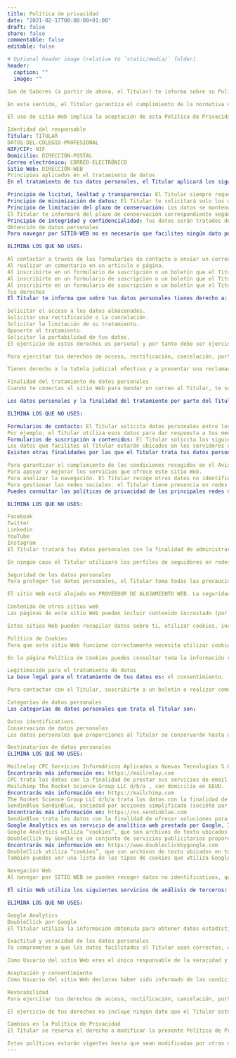 ```yaml
---
title: Política de privacidad
date: "2021-02-17T00:00:00+01:00"
draft: false
share: false
commentable: false
editable: false

# Optional header image (relative to `static/media/` folder).
header:
  caption: ""
  image: ""

Son de Sabores (a partir de ahora, el Titular) te informa sobre su Política de Privacidad respecto del tratamiento y protección de los datos de carácter personal de los usuarios y clientes que puedan ser recabados por la navegación o contratación de servicios a través del sitio Web DIRECCIÓN-WEB.

En este sentido, el Titular garantiza el cumplimiento de la normativa vigente en materia de protección de datos personales, reflejada en la Ley Orgánica 3/2018, de 5 de diciembre, de Protección de Datos Personales y de Garantía de Derechos Digitales (LOPD GDD). Cumple también con el Reglamento (UE) 2016/679 del Parlamento Europeo y del Consejo de 27 de abril de 2016 relativo a la protección de las personas físicas (RGPD).

El uso de sitio Web implica la aceptación de esta Política de Privacidad así como las condiciones incluidas en el Aviso Legal.

Identidad del responsable
Titular: TITULAR
DATOS-DEL-COLEGIO-PROFESIONAL
NIF/CIF: NIF
Domicilio: DIRECCIÓN-POSTAL
Correo electrónico: CORREO-ELECTRÓNICO
Sitio Web: DIRECCIÓN-WEB
Principios aplicados en el tratamiento de datos
En el tratamiento de tus datos personales, el Titular aplicará los siguientes principios que se ajustan a las exigencias del nuevo reglamento europeo de protección de datos:

Principio de licitud, lealtad y transparencia: El Titular siempre requerirá el consentimiento para el tratamiento de tus datos personales que puede ser para uno o varios fines específicos sobre los que te informará previamente con absoluta transparencia.
Principio de minimización de datos: El Titular te solicitará solo los datos estrictamente necesarios para el fin o los fines que los solicita.
Principio de limitación del plazo de conservación: Los datos se mantendrán durante el tiempo estrictamente necesario para el fin o los fines del tratamiento.
El Titular te informará del plazo de conservación correspondiente según la finalidad. En el caso de suscripciones, el Titular revisará periódicamente las listas y eliminará aquellos registros inactivos durante un tiempo considerable.
Principio de integridad y confidencialidad: Tus datos serán tratados de tal manera que su seguridad, confidencialidad e integridad esté garantizada. Debes saber que el Titular toma las precauciones necesarias para evitar el acceso no autorizado o uso indebido de los datos de sus usuarios por parte de terceros.
Obtención de datos personales
Para navegar por SITIO-WEB no es necesario que facilites ningún dato personal. Los casos en los que sí proporcionas tus datos personales son los siguientes:

ELIMINA LOS QUE NO USES:

Al contactar a través de los formularios de contacto o enviar un correo electrónico.
Al realizar un comentario en un artículo o página.
Al inscribirte en un formulario de suscripción o un boletín que el Titular gestiona con MailChimp.
Al inscribirte en un formulario de suscripción o un boletín que el Titular gestiona con MailRelay.
Al inscribirte en un formulario de suscripción o un boletín que el Titular gestiona con SendinBlue.
Tus derechos
El Titular te informa que sobre tus datos personales tienes derecho a:

Solicitar el acceso a los datos almacenados.
Solicitar una rectificación o la cancelación.
Solicitar la limitación de su tratamiento.
Oponerte al tratamiento.
Solicitar la portabilidad de tus datos.
El ejercicio de estos derechos es personal y por tanto debe ser ejercido directamente por el interesado, solicitándolo directamente al Titular, lo que significa que cualquier cliente, suscriptor o colaborador que haya facilitado sus datos en algún momento puede dirigirse al Titular y pedir información sobre los datos que tiene almacenados y cómo los ha obtenido, solicitar la rectificación de los mismos, solicitar la portabilidad de sus datos personales, oponerse al tratamiento, limitar su uso o solicitar la cancelación de esos datos en los ficheros del Titular.

Para ejercitar tus derechos de acceso, rectificación, cancelación, portabilidad y oposición tienes que enviar un correo electrónico a CORREO ELECTRÓNICO junto con la prueba válida en derecho como una fotocopia del D.N.I. o equivalente.

Tienes derecho a la tutela judicial efectiva y a presentar una reclamación ante la autoridad de control, en este caso, la Agencia Española de Protección de Datos, si consideras que el tratamiento de datos personales que te conciernen infringe el Reglamento.

Finalidad del tratamiento de datos personales
Cuando te conectas al sitio Web para mandar un correo al Titular, te suscribes a su boletín o realizas una contratación, estás facilitando información de carácter personal de la que el responsable es el Titular. Esta información puede incluir datos de carácter personal como pueden ser tu dirección IP, nombre y apellidos, dirección física, dirección de correo electrónico, número de teléfono, y otra información. Al facilitar esta información, das tu consentimiento para que tu información sea recopilada, utilizada, gestionada y almacenada por superadmin.es , sólo como se describe en el Aviso Legal y en la presente Política de Privacidad.

Los datos personales y la finalidad del tratamiento por parte del Titular es diferente según el sistema de captura de información:

ELIMINA LOS QUE NO USES:

Formularios de contacto: El Titular solicita datos personales entre los que pueden estar: Nombre y apellidos, dirección de correo electrónico, número de teléfono y dirección de tu sitio Web con la finalidad de responder a tus consultas.
Por ejemplo, el Titular utiliza esos datos para dar respuesta a tus mensajes, dudas, quejas, comentarios o inquietudes que puedas tener relativas a la información incluida en el sitio Web, los servicios que se prestan a través del sitio Web, el tratamiento de tus datos personales, cuestiones referentes a los textos legales incluidos en el sitio Web, así como cualquier otra consulta que puedas tener y que no esté sujeta a las condiciones del sitio Web o de la contratación.
Formularios de suscripción a contenidos: El Titular solicita los siguientes datos personales: Nombre y apellidos, dirección de correo electrónico, número de teléfono y dirección de tu sitio web para gestionar la lista de suscripciones, enviar boletines, promociones y ofertas especiales.
Los datos que facilites al Titular estarán ubicados en los servidores de The Rocket Science Group LLC d/b/a, con domicilio en EEUU. (Mailchimp).
Existen otras finalidades por las que el Titular trata tus datos personales:

Para garantizar el cumplimiento de las condiciones recogidas en el Aviso Legal y en la ley aplicable. Esto puede incluir el desarrollo de herramientas y algoritmos que ayuden a este sitio Web a garantizar la confidencialidad de los datos personales que recoge.
Para apoyar y mejorar los servicios que ofrece este sitio Web.
Para analizar la navegación. El Titular recoge otros datos no identificativos que se obtienen mediante el uso de cookies que se descargan en tu ordenador cuando navegas por el sitio Web cuyas caracterísiticas y finalidad están detalladas en la Política de Cookies .
Para gestionar las redes sociales. el Titular tiene presencia en redes sociales. Si te haces seguidor en las redes sociales del Titular el tratamiento de los datos personales se regirá por este apartado, así como por aquellas condiciones de uso, políticas de privacidad y normativas de acceso que pertenezcan a la red social que proceda en cada caso y que has aceptado previamente.
Puedes consultar las políticas de privacidad de las principales redes sociales en estos enlaces:

ELIMINA LOS QUE NO USES:

Facebook
Twitter
Linkedin
YouTube
Instagram
El Titular tratará tus datos personales con la finalidad de administrar correctamente su presencia en la red social, informarte de sus actividades, productos o servicios, así como para cualquier otra finalidad que las normativas de las redes sociales permitan.

En ningún caso el Titular utilizará los perfiles de seguidores en redes sociales para enviar publicidad de manera individual.

Seguridad de los datos personales
Para proteger tus datos personales, el Titular toma todas las precauciones razonables y sigue las mejores prácticas de la industria para evitar su pérdida, mal uso, acceso indebido, divulgación, alteración o destrucción de los mismos.

El sitio Web está alojado en PROVEEDOR DE ALOJAMIENTO WEB. La seguridad de tus datos está garantizada, ya que toman todas las medidas de seguridad necesarias para ello. Puedes consultar su política de privacidad para tener más información.

Contenido de otros sitios web
Las páginas de este sitio Web pueden incluir contenido incrustado (por ejemplo, vídeos, imágenes, artículos, etc.). El contenido incrustado de otras web se comporta exactamente de la misma manera que si hubieras visitado la otra web.

Estos sitios Web pueden recopilar datos sobre ti, utilizar cookies, incrustar un código de seguimiento adicional de terceros, y supervisar tu interacción usando este código.

Política de Cookies
Para que este sitio Web funcione correctamente necesita utilizar cookies, que es una información que se almacena en tu navegador web.

En la página Política de Cookies puedes consultar toda la información relativa a la política de recogida, la finalidad y el tratamiento de las cookies.

Legitimación para el tratamiento de datos
La base legal para el tratamiento de tus datos es: el consentimiento.

Para contactar con el Titular, suscribirte a un boletín o realizar comentarios en este sitio Web tienes que aceptar la presente Política de Privacidad.

Categorías de datos personales
Las categorías de datos personales que trata el Titular son:

Datos identificativos.
Conservación de datos personales
Los datos personales que proporciones al Titular se conservarán hasta que solicites su supresión.

Destinatarios de datos personales
ELIMINA LOS QUE NO USES:

Mailrelay CPC Servicios Informáticos Aplicados a Nuevas Tecnologías S.L. (en adelante “CPC”) , con domicilio social en C/ Nardo, 12 28250 – Torrelodones – Madrid.
Encontrarás más información en: https://mailrelay.com
CPC trata los datos con la finalidad de prestar sus servicios de email el Titulareting al Titular.
Mailchimp The Rocket Science Group LLC d/b/a , con domicilio en EEUU.
Encontrarás más información en: https://mailchimp.com
The Rocket Science Group LLC d/b/a trata los datos con la finalidad de prestar sus servicios de email el Titulareting al Titular.
SendinBlue SendinBlue, sociedad por acciones simplificada (société par actions simplifiée) inscrita en el Registro Mercantil de París con el número 498 019 298, con domicilio social situado en 55 rue d’Amsterdam, 75008, París (Francia).
Encontrarás más información en: https://es.sendinblue.com
SendinBlue trata los datos con la finalidad de ofrecer soluciones para el envío de correos electrónicos, SMS transaccionales y de el Titulareting al Titular.
Google Analytics es un servicio de analítica web prestado por Google, Inc., una compañía de Delaware cuya oficina principal está en 1600 Amphitheatre Parkway, Mountain View (California), CA 94043, Estados Unidos (“Google”). Encontrarás más información en: https://analytics.google.com
Google Analytics utiliza “cookies”, que son archivos de texto ubicados en tu ordenador, para ayudar al Titular a analizar el uso que hacen los usuarios del sitio Web. La información que genera la cookie acerca del uso del sitio Web (incluyendo tu dirección IP) será directamente transmitida y archivada por Google en los servidores de Estados Unidos.
DoubleClick by Google es un conjunto de servicios publicitarios proporcionado por Google, Inc., una compañía de Delaware cuya oficina principal está en 1600 Amphitheatre Parkway, Mountain View (California), CA 94043, Estados Unidos (“Google”).
Encontrarás más información en: https://www.doubleclickbygoogle.com
DoubleClick utiliza “cookies”, que son archivos de texto ubicados en tu ordenador y que sirven para aumentar la relevancia de los anuncios relacionados con tus búsquedas recientes. En la Política de privacidad de Google se explica cómo Google gestiona tu privacidad en lo que respecta al uso de las cookies y otra información.
También puedes ver una lista de los tipos de cookies que utiliza Google y sus colaboradores y toda la información relativa al uso que hacen de cookies publicitarias.

Navegación Web
Al navegar por SITIO WEB se pueden recoger datos no identificativos, que pueden incluir, la dirección IP, geolocalización, un registro de cómo se utilizan los servicios y sitios, hábitos de navegación y otros datos que no pueden ser utilizados para identificarte.

El sitio Web utiliza los siguientes servicios de análisis de terceros:

ELIMINA LOS QUE NO USES:

Google Analytics
DoubleClick por Google
El Titular utiliza la información obtenida para obtener datos estadísticos, analizar tendencias, administrar el sitio, estudiar patrones de navegación y para recopilar información demográfica.

Exactitud y veracidad de los datos personales
Te comprometes a que los datos facilitados al Titular sean correctos, completos, exactos y vigentes, así como a mantenerlos debidamente actualizados.

Como Usuario del sitio Web eres el único responsable de la veracidad y corrección de los datos que remitas al sitio exonerando a el Titular de cualquier responsabilidad al respecto.

Aceptación y consentimiento
Como Usuario del sitio Web declaras haber sido informado de las condiciones sobre protección de datos de carácter personal, aceptas y consientes el tratamiento de los mismos por parte de el Titular en la forma y para las finalidades indicadas en esta Política de Privacidad.

Revocabilidad
Para ejercitar tus derechos de acceso, rectificación, cancelación, portabilidad y oposición tienes que enviar un correo electrónico a CORREO ELECTRÓNICO junto con la prueba válida en derecho como una fotocopia del D.N.I. o equivalente.

El ejercicio de tus derechos no incluye ningún dato que el Titular esté obligado a conservar con fines administrativos, legales o de seguridad.

Cambios en la Política de Privacidad
El Titular se reserva el derecho a modificar la presente Política de Privacidad para adaptarla a novedades legislativas o jurisprudenciales, así como a prácticas de la industria.

Estas políticas estarán vigentes hasta que sean modificadas por otras debidamente publicadas.
---
```


